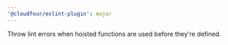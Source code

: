 ```yaml
---
'@cloudfour/eslint-plugin': major
---
```


Throw lint errors when hoisted functions are used before they're defined.
